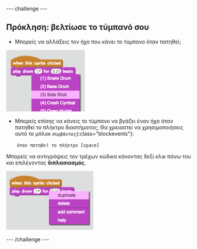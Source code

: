 \--- challenge \---

## Πρόκληση: βελτίωσε το τύμπανό σου

+ Μπορείς να αλλάξεις τον ήχο που κάνει το τύμπανο όταν πατηθεί;

![screenshot](images/band-drum-sound.png)

+ Μπορείς επίσης να κάνεις το τύμπανο να βγάζει έναν ήχο όταν πατηθεί το πλήκτρο διαστήματος; Θα χρειαστεί να χρησιμοποιήσεις αυτό το μπλοκ `συμβάντος`{:class="blockevents"}:

```blocks
    όταν πατηθεί το πλήκτρο [space]
```

Μπορείς να αντιγράψεις τον τρέχων κώδικα κάνοντας δεξί κλικ πάνω του και επιλέγοντας **διπλασιασμός**.

![screenshot](images/band-duplicate-code.png)

\--- /challenge \---